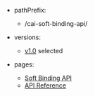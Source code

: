 - pathPrefix:
    - /cai-soft-binding-api/

- versions:
    - [v1.0](/index.md) selected

- pages:
    - [Soft Binding API](/index.md)
    - [API Reference](/api/index.md)
